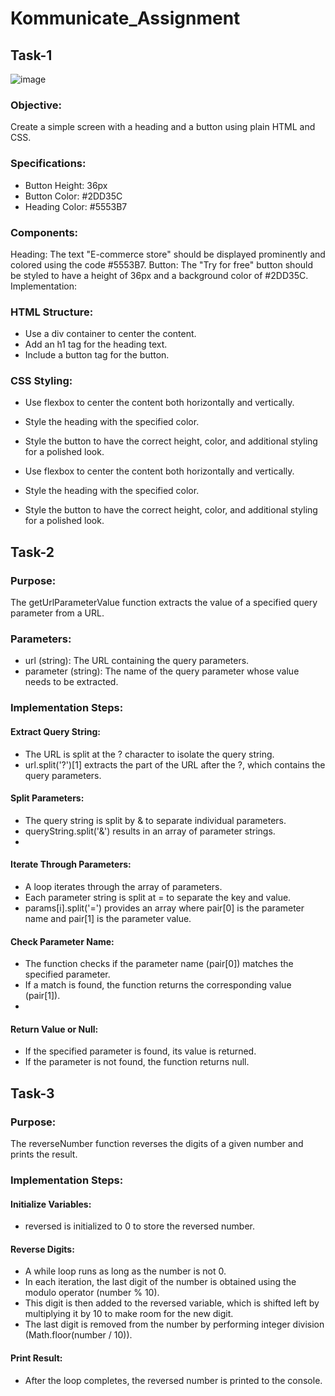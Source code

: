 # Kommunicate_Assignment

## Task-1


![image](https://github.com/user-attachments/assets/67d676d4-781d-4b69-bb17-11d97a0ecdd9)

  ### Objective:
Create a simple screen with a heading and a button using plain HTML and CSS.

### Specifications:

- Button Height: 36px
- Button Color: #2DD35C
- Heading Color: #5553B7
  
### Components:

Heading: The text "E-commerce store" should be displayed prominently and colored using the code #5553B7.
Button: The "Try for free" button should be styled to have a height of 36px and a background color of #2DD35C.
Implementation:

### HTML Structure:

- Use a div container to center the content.
- Add an h1 tag for the heading text.
- Include a button tag for the button.

### CSS Styling:

- Use flexbox to center the content both horizontally and vertically.
- Style the heading with the specified color.
- Style the button to have the correct height, color, and additional styling for a polished look.

- Use flexbox to center the content both horizontally and vertically.
- Style the heading with the specified color.
- Style the button to have the correct height, color, and additional styling for a polished look.

## Task-2
### Purpose:
The getUrlParameterValue function extracts the value of a specified query parameter from a URL.

### Parameters:

- url (string): The URL containing the query parameters.
- parameter (string): The name of the query parameter whose value needs to be extracted.

### Implementation Steps:

#### Extract Query String:

- The URL is split at the ? character to isolate the query string.
- url.split('?')[1] extracts the part of the URL after the ?, which contains the query parameters.

#### Split Parameters:

- The query string is split by & to separate individual parameters.
- queryString.split('&') results in an array of parameter strings.
- 
#### Iterate Through Parameters:

- A loop iterates through the array of parameters.
- Each parameter string is split at = to separate the key and value.
- params[i].split('=') provides an array where pair[0] is the parameter name and pair[1] is the parameter value.

#### Check Parameter Name:

- The function checks if the parameter name (pair[0]) matches the specified parameter.
- If a match is found, the function returns the corresponding value (pair[1]).
- 
#### Return Value or Null:

- If the specified parameter is found, its value is returned.
- If the parameter is not found, the function returns null.

## Task-3
### Purpose:
The reverseNumber function reverses the digits of a given number and prints the result.

### Implementation Steps:

#### Initialize Variables:

- reversed is initialized to 0 to store the reversed number.

#### Reverse Digits:

- A while loop runs as long as the number is not 0.
- In each iteration, the last digit of the number is obtained using the modulo operator (number % 10).
- This digit is then added to the reversed variable, which is shifted left by multiplying it by 10 to make room for the new digit.
- The last digit is removed from the number by performing integer division (Math.floor(number / 10)).

#### Print Result:

- After the loop completes, the reversed number is printed to the console.
